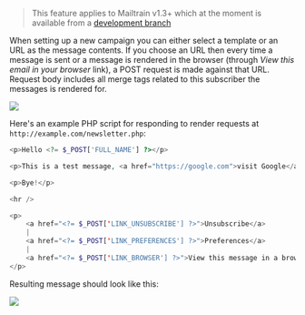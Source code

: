 > This feature applies to Mailtrain v1.3+ which at the moment is available from a [development branch](https://github.com/andris9/mailtrain/tree/v1.3)

When setting up a new campaign you can either select a template or an URL as the message contents. If you choose an URL then every time a message is sent or a message is rendered in the browser (through *View this email in your browser* link), a POST request is made against that URL. Request body includes all merge tags related to this subscriber the messages is rendered for.

![](https://cldup.com/0aJnw3Pr8A.png)

Here's an example PHP script for responding to render requests at `http://example.com/newsletter.php`:

```php
<p>Hello <?= $_POST['FULL_NAME'] ?></p>

<p>This is a test message, <a href="https://google.com">visit Google</a></p>

<p>Bye!</p>

<hr />

<p>
    <a href="<?= $_POST['LINK_UNSUBSCRIBE'] ?>">Unsubscribe</a>
    |
    <a href="<?= $_POST['LINK_PREFERENCES'] ?>">Preferences</a>
    |
    <a href="<?= $_POST['LINK_BROWSER'] ?>">View this message in a browser</a>
</p>
```

Resulting message should look like this:

![](https://cldup.com/4ICS4ISr1H.png)